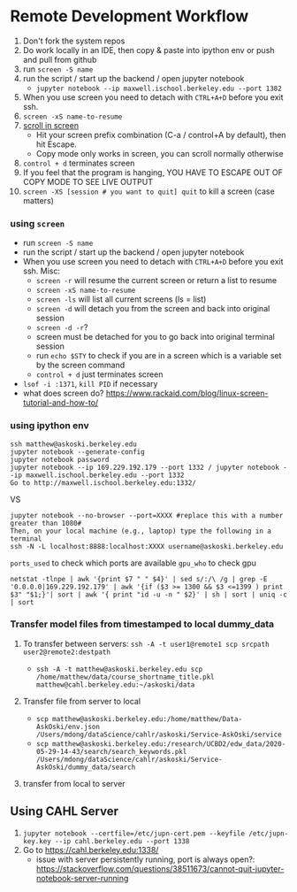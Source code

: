 # Remote Development Workflow

1. Don't fork the system repos
1. Do work locally in an IDE, then copy & paste into ipython env or push and pull from github
1. run `screen -S name`
1. run the script / start up the backend / open jupyter notebook 
    - `jupyter notebook --ip maxwell.ischool.berkeley.edu --port 1382`
1. When you use screen you need to detach with `CTRL+A+D` before you exit ssh. 
1. `screen -xS name-to-resume`
1. [scroll in screen](https://unix.stackexchange.com/questions/40242/scroll-inside-screen-or-pause-output)
    - Hit your screen prefix combination (C-a / control+A by default), then hit Escape.
    - Copy mode only works in screen, you can scroll normally otherwise
1. `control + d` terminates screen
1. If you feel that the program is hanging, YOU HAVE TO ESCAPE OUT OF COPY MODE TO SEE LIVE OUTPUT
1. `screen -XS [session # you want to quit] quit` to kill a screen (case matters)

### using `screen`
	
- run `screen -S name` 
- run the script / start up the backend / open jupyter notebook
- When you use screen you need to detach with `CTRL+A+D` before you exit ssh.
Misc:
    - `screen -r` will resume the current screen or return a list to resume
    - `screen -xS name-to-resume` 
    - `screen -ls` will list all current screens (ls = list)
    - `screen -d` will detach you from the screen and back into original session
    - `screen -d -r`? 
    - screen must be detached for you to go back into original terminal session
    - run `echo $STY` to check if you are in a screen which is a variable set by the screen command
    - `control + d` just terminates screen
- `lsof -i :1371`, `kill PID` if necessary
- what does screen do? https://www.rackaid.com/blog/linux-screen-tutorial-and-how-to/ 

### using ipython env

```
ssh matthew@askoski.berkeley.edu
jupyter notebook --generate-config
jupyter notebook password
jupyter notebook --ip 169.229.192.179 --port 1332 / jupyter notebook --ip maxwell.ischool.berkeley.edu --port 1332
Go to http://maxwell.ischool.berkeley.edu:1332/ 
```
VS
```
jupyter notebook --no-browser --port=XXXX #replace this with a number greater than 1080#
Then, on your local machine (e.g., laptop) type the following in a terminal
ssh -N -L localhost:8888:localhost:XXXX username@askoski.berkeley.edu
```

`ports_used` to check which ports are available
`gpu_who` to check gpu 

```# ports used by user
netstat -tlnpe | awk '{print $7 " " $4}' | sed s/:/\ /g | grep -E '0.0.0.0|169.229.192.179' | awk '{if ($3 >= 1300 && $3 <=1399 ) print $3" "$1;}'| sort | awk '{ print "id -u -n " $2}' | sh | sort | uniq -c | sort
```

### Transfer model files from timestamped to local dummy_data

1. To transfer between servers: `ssh -A -t user1@remote1 scp srcpath user2@remote2:destpath` 
	- `ssh -A -t matthew@askoski.berkeley.edu scp /home/matthew/data/course_shortname_title.pkl matthew@cahl.berkeley.edu:~/askoski/data`

1. Transfer file from server to local 
	- `scp matthew@askoski.berkeley.edu:/home/matthew/Data-AskOski/env.json /Users/mdong/dataScience/cahlr/askoski/Service-AskOski/service`
	- `scp matthew@askoski.berkeley.edu:/research/UCBD2/edw_data/2020-05-29-14-43/search/search_keywords.pkl /Users/mdong/dataScience/cahlr/askoski/Service-AskOski/dummy_data/search`

1. transfer from local to server

## Using CAHL Server

1. `jupyter notebook --certfile=/etc/jupn-cert.pem --keyfile /etc/jupn-key.key --ip cahl.berkeley.edu --port 1338`
1. Go to https://cahl.berkeley.edu:1338/
    - issue with server persistently running, port is always open?: https://stackoverflow.com/questions/38511673/cannot-quit-jupyter-notebook-server-running 